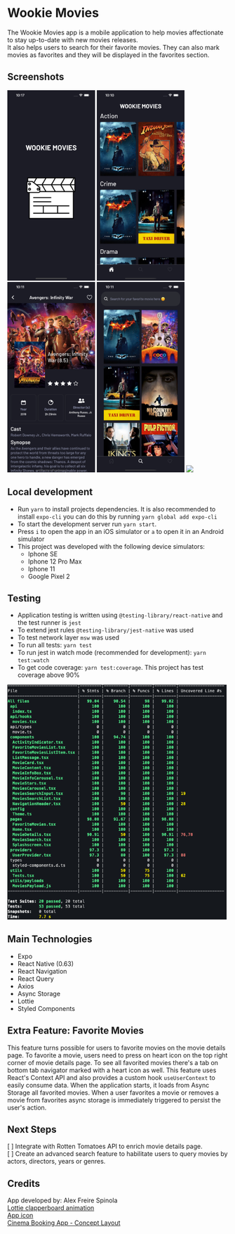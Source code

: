 # Wookie Movies
The Wookie Movies app is a mobile application to help movies affectionate to stay up-to-date with new movies releases.  
It also helps users to search for their favorite movies. They can also mark movies as favorites and they will be displayed in the favorites section.

## Screenshots
<p>
  <img src="./samples/screenshots/splash.png"  width="200">
  <img src="./samples/screenshots/home.png"  width="200">
  <img src="./samples/screenshots/movie-details.png"  width="200">
  <img src="./samples/screenshots/search-page.png"  width="200">
  <img src="./samples/screenshots/favorites.png"  width="200">
</p>

## Local development
- Run `yarn` to install projects dependencies. It is also recommended to install `expo-cli` you can do this by running `yarn global add expo-cli`
- To start the development server run `yarn start`. 
- Press `i` to open the app in an iOS simulator or `a` to open it in an Android simulator
- This project was developed with the following device simulators: 
  - Iphone SE
  - Iphone 12 Pro Max
  - Iphone 11
  - Google Pixel 2

## Testing 
- Application testing is written using `@testing-library/react-native` and the test runner is `jest`
- To extend jest rules `@testing-library/jest-native` was used 
- To test network layer `msw` was used 
- To run all tests: `yarn test` 
- To run jest in watch mode (recommended for development): `yarn test:watch`
- To get code coverage: `yarn test:coverage`. This project has test coverage above 90%
<p>
  <img src="./samples/screenshots/coverage.png"  width="500">
</p>

## Main Technologies
- Expo
- React Native (0.63)
- React Navigation
- React Query
- Axios
- Async Storage
- Lottie 
- Styled Components

## Extra Feature: Favorite Movies
This feature turns possible for users to favorite movies on the movie details page. To favorite a movie, users need to press on heart icon on the top right corner of movie details page. To see all favorited movies there's a tab on bottom tab navigator marked with a heart icon as well. This feature uses React's Context API and also provides a custom hook `useUserContext` to easily consume data. When the application starts, it loads from Async Storage all favorited movies. When a user favorites a movie or removes a movie from favorites async storage is immediately triggered to persist the user's action. 

## Next Steps 
[ ] Integrate with Rotten Tomatoes API to enrich movie details page.  
[ ] Create an advanced search feature to habilitate users to query movies by actors, directors, years or genres.

## Credits 
App developed by: Alex Freire Spinola  
[Lottie clapperboard animation](https://lottiefiles.com/19117-movie-clapperboard)   
[App icon](https://www.flaticon.com/free-icon/clapperboard_1038100?term=movie&page=1&position=12&page=1&position=12&related_id=1038100&origin=search)  
[Cinema Booking App - Concept Layout ](https://dribbble.com/shots/16222673/attachments/8084825?mode=media)  